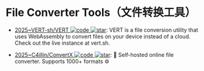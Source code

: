 # File Converter Tools（文件转换工具）

- [2025~VERT-sh/VERT ![code](https://ng-tech.icu/assets/code.svg) ![star](https://img.shields.io/github/stars/VERT-sh/VERT)](https://github.com/VERT-sh/VERT): VERT is a file conversion utility that uses WebAssembly to convert files on your device instead of a cloud. Check out the live instance at vert.sh.

- [2025~C4illin/ConvertX ![code](https://ng-tech.icu/assets/code.svg) ![star](https://img.shields.io/github/stars/C4illin/ConvertX)](https://github.com/C4illin/ConvertX): 💾 Self-hosted online file converter. Supports 1000+ formats ⚙️
